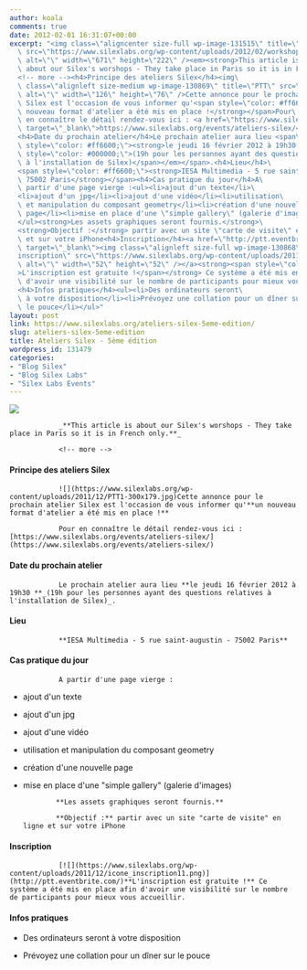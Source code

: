 ```yaml
---
author: koala
comments: true
date: 2012-02-01 16:31:07+00:00
excerpt: "<img class=\"aligncenter size-full wp-image-131515\" title=\"workshop-16-02\"\
  \ src=\"https://www.silexlabs.org/wp-content/uploads/2012/02/workshop-16-0211.jpg\"\
  \ alt=\"\" width=\"671\" height=\"222\" /><em><strong>This article is\
  \ about our Silex's worshops - They take place in Paris so it is in French only.</strong></em>\
  <!-- more --><h4>Principe des ateliers Silex</h4><img\
  \ class=\"alignleft size-medium wp-image-130869\" title=\"PTT\" src=\"https://www.silexlabs.org/wp-content/uploads/2011/12/PTT1-300x179.jpg\"\
  \ alt=\"\" width=\"126\" height=\"76\" />Cette annonce pour le prochain atelier\
  \ Silex est l'occasion de vous informer qu'<span style=\"color: #ff6600;\"><strong>un\
  \ nouveau format d'atelier a été mis en place !</strong></span>Pour\
  \ en connaître le détail rendez-vous ici : <a href=\"https://www.silexlabs.org/events/ateliers-silex/\"\
  \ target=\"_blank\">https://www.silexlabs.org/events/ateliers-silex/</a>\
  <h4>Date du prochain atelier</h4>Le prochain atelier aura lieu <span\
  \ style=\"color: #ff6600;\"><strong>le jeudi 16 février 2012 à 19h30 </strong><em><span\
  \ style=\"color: #000000;\">(19h pour les personnes ayant des questions relatives\
  \ à l'installation de Silex)</span></em></span>.<h4>Lieu</h4>\
  <span style=\"color: #ff6600;\"><strong>IESA Multimedia - 5 rue saint-augustin -\
  \ 75002 Paris</strong></span><h4>Cas pratique du jour</h4>A\
  \ partir d'une page vierge :<ul><li>ajout d'un texte</li>\
  <li>ajout d'un jpg</li><li>ajout d'une vidéo</li><li>utilisation\
  \ et manipulation du composant geometry</li><li>création d'une nouvelle\
  \ page</li><li>mise en place d'une \"simple gallery\" (galerie d'images)</li>\
  </ul><strong>Les assets graphiques seront fournis.</strong>\
  <strong>Objectif :</strong> partir avec un site \"carte de visite\" en ligne\
  \ et sur votre iPhone<h4>Inscription</h4><a href=\"http://ptt.eventbrite.com/\"\
  \ target=\"_blank\"><img class=\"alignleft size-full wp-image-130868\" title=\"\
  inscription\" src=\"https://www.silexlabs.org/wp-content/uploads/2011/12/icone_inscription11.png\"\
  \ alt=\"\" width=\"52\" height=\"52\" /></a><strong><span style=\"color: #ff6600;\"\
  >L'inscription est gratuite !</span></strong> Ce système a été mis en place afin\
  \ d'avoir une visibilité sur le nombre de participants pour mieux vous accueillir.\
  <h4>Infos pratiques</h4><ul><li>Des ordinateurs seront\
  \ à votre disposition</li><li>Prévoyez une collation pour un dîner sur\
  \ le pouce</li></ul>"
layout: post
link: https://www.silexlabs.org/ateliers-silex-5eme-edition/
slug: ateliers-silex-5eme-edition
title: Ateliers Silex - 5ème édition
wordpress_id: 131479
categories:
- "Blog Silex"
- "Blog Silex Labs"
- "Silex Labs Events"
---
```


![](https://www.silexlabs.org/wp-content/uploads/2012/02/workshop-16-0211.jpg)

				_**This article is about our Silex's worshops - They take place in Paris so it is in French only.**_

				<!-- more -->


#### Principe des ateliers Silex


				![](https://www.silexlabs.org/wp-content/uploads/2011/12/PTT1-300x179.jpg)Cette annonce pour le prochain atelier Silex est l'occasion de vous informer qu'**un nouveau format d'atelier a été mis en place !**

				Pour en connaître le détail rendez-vous ici : [https://www.silexlabs.org/events/ateliers-silex/](https://www.silexlabs.org/events/ateliers-silex/)


#### Date du prochain atelier


				Le prochain atelier aura lieu **le jeudi 16 février 2012 à 19h30 **_(19h pour les personnes ayant des questions relatives à l'installation de Silex)_.


#### Lieu


				**IESA Multimedia - 5 rue saint-augustin - 75002 Paris**


#### Cas pratique du jour


				A partir d'une page vierge :




  * ajout d'un texte


  * ajout d'un jpg


  * ajout d'une vidéo


  * utilisation et manipulation du composant geometry


  * création d'une nouvelle page


  * mise en place d'une "simple gallery" (galerie d'images)


				**Les assets graphiques seront fournis.**

				**Objectif :** partir avec un site "carte de visite" en ligne et sur votre iPhone


#### Inscription


				[![](https://www.silexlabs.org/wp-content/uploads/2011/12/icone_inscription11.png)](http://ptt.eventbrite.com/)**L'inscription est gratuite !** Ce système a été mis en place afin d'avoir une visibilité sur le nombre de participants pour mieux vous accueillir.


#### Infos pratiques






  * Des ordinateurs seront à votre disposition


  * Prévoyez une collation pour un dîner sur le pouce


